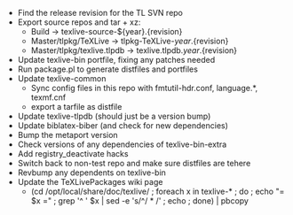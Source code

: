 
- Find the release revision for the TL SVN repo
- Export source repos and tar + xz: 
    - Build -> texlive-source-${year}.{revision}
    - Master/tlpkg/TeXLive -> tlpkg-TeXLive-${year}.${revision}
    - Master/tlpkg/texlive.tlpdb -> texlive.tlpdb.${year}.${revision}
- Update texlive-bin portfile, fixing any patches needed
- Run package.pl to generate distfiles and portfiles
- Update texlive-common
   - Sync config files in this repo with fmtutil-hdr.conf, language.*, texmf.cnf
   - export a tarfile as distfile
- Update texlive-tlpdb (should just be a version bump)
- Update biblatex-biber (and check for new dependencies)
- Bump the metaport version
- Check versions of any dependencies of texlive-bin-extra
- Add registry_deactivate hacks
- Switch back to non-test repo and make sure distfiles are tehere
- Revbump any dependents on texlive-bin
- Update the TeXLivePackages wiki page
   - (cd /opt/local/share/doc/texlive/ ; foreach x in texlive-* ; do ; echo "= $x =" ; grep '^ ' $x | sed -e 's/^/ * /' ; echo ; done) | pbcopy
